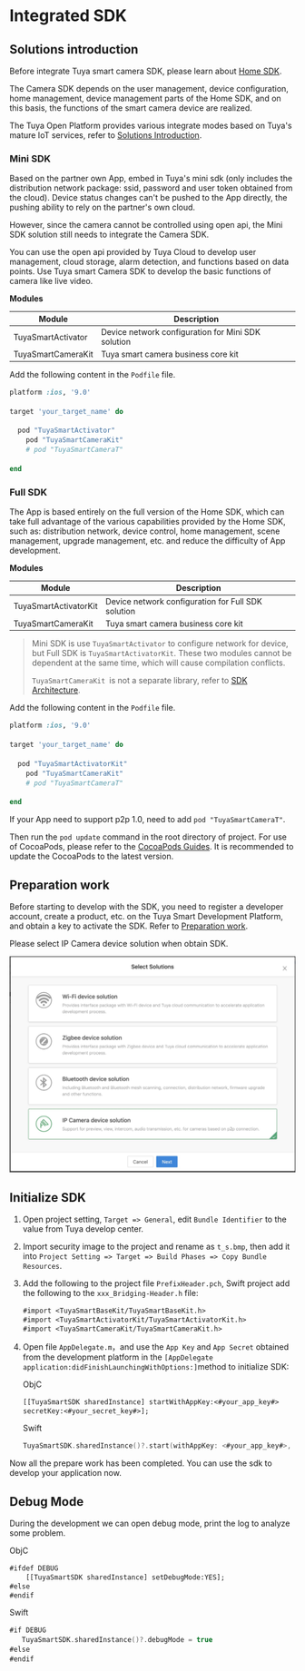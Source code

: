 # Integrated SDK

## Solutions introduction

Before integrate Tuya smart camera SDK, please learn about [Home SDK](https://tuyainc.github.io/tuyasmart_home_ios_sdk_doc/en/).

The Camera SDK depends on the user management, device configuration, home management, device management parts of the Home SDK, and on this basis, the functions of the smart camera device are realized.

The Tuya Open Platform provides various integrate modes based on Tuya's mature IoT services, refer to [Solutions Introduction](https://docs.tuya.com/en/iot/open-api/quick-start/solution-overview).

### Mini SDK

Based on the partner own App, embed in Tuya's mini sdk (only includes the distribution network package: ssid, password and user token obtained from the cloud). Device status changes can't be pushed to the App directly, the pushing ability to rely on the partner's own cloud.

However, since the camera cannot be controlled using open api, the Mini SDK solution still needs to integrate the Camera SDK.

You can use the open api provided by Tuya Cloud to develop user management, cloud storage, alarm detection, and functions based on data points. Use Tuya smart Camera SDK to develop the basic functions of camera like live video.

**Modules**

| Module             | Description                                        |
| ------------------ | -------------------------------------------------- |
| TuyaSmartActivator | Device network configuration for Mini SDK solution |
| TuyaSmartCameraKit | Tuya smart camera business core kit                |

Add the following content in the `Podfile` file.

```ruby
platform :ios, '9.0'

target 'your_target_name' do

  pod "TuyaSmartActivator"
	pod "TuyaSmartCameraKit"
	# pod "TuyaSmartCameraT"

end
```

### Full SDK

The App is based entirely on the full version of the Home SDK, which can take full advantage of the various capabilities provided by the Home SDK, such as: distribution network, device control, home management, scene management, upgrade management, etc. and reduce the difficulty of App development.

**Modules**

| Module                | Description                                        |
| --------------------- | -------------------------------------------------- |
| TuyaSmartActivatorKit | Device network configuration for Full SDK solution |
| TuyaSmartCameraKit    | Tuya smart camera business core kit                |

> Mini SDK is use `TuyaSmartActivator` to configure network for device, but Full SDK is `TuyaSmartActivatorKit`. These two modules cannot be dependent at the same time, which will cause compilation conflicts.
>
> `TuyaSmartCameraKit `is not a separate library, refer to [SDK Architecture](https://tuyainc.github.io/tuyasmart_camera_ios_sdk_doc/en/resource/architecture.html).

Add the following content in the `Podfile` file.

```ruby
platform :ios, '9.0'

target 'your_target_name' do

  pod "TuyaSmartActivatorKit"
	pod "TuyaSmartCameraKit"
	# pod "TuyaSmartCameraT"

end
```

If your App need to support p2p 1.0, need to add  `pod "TuyaSmartCameraT"`.

Then run the `pod update` command in the root directory of project. For use of CocoaPods, please refer to the [CocoaPods Guides](https://guides.cocoapods.org/). It is recommended to update the CocoaPods to the latest version.

## Preparation work

Before starting to develop with the SDK, you need to register a developer account, create a product, etc. on the Tuya Smart Development Platform, and obtain a key to activate the SDK. Refer to [Preparation work](https://tuyainc.github.io/tuyasmart_home_ios_sdk_doc/en/resource/Preparation.html).

Please select IP Camera device solution when obtain SDK.

<img src="./images/options.jpg" alt="选择方案" style="zoom:50%;" />

## Initialize SDK

1. Open project setting, `Target => General`, edit `Bundle Identifier` to the value from Tuya develop center.

2. Import security image to the project and rename as `t_s.bmp`, then add it into `Project Setting => Target => Build Phases => Copy Bundle Resources`.

3. Add the following to the project file `PrefixHeader.pch`, Swift project add the following to the `xxx_Bridging-Header.h` file:

   ```objc
   #import <TuyaSmartBaseKit/TuyaSmartBaseKit.h>
   #import <TuyaSmartActivatorKit/TuyaSmartActivatorKit.h>
   #import <TuyaSmartCameraKit/TuyaSmartCameraKit.h>
   ```

4. Open file `AppDelegate.m`，and use the `App Key` and `App Secret` obtained from the development platform in the `[AppDelegate application:didFinishLaunchingWithOptions:]`method to initialize SDK:

   ObjC

   ```objc
   [[TuyaSmartSDK sharedInstance] startWithAppKey:<#your_app_key#> secretKey:<#your_secret_key#>];
   ```

   Swift

   ```swift
   TuyaSmartSDK.sharedInstance()?.start(withAppKey: <#your_app_key#>, secretKey: <#your_secret_key#>)
   ```

Now all the prepare work has been completed. You can use the sdk to develop your application now.

## Debug Mode

During the development we can open debug mode, print the log to analyze some problem.

ObjC

```objc
#ifdef DEBUG
    [[TuyaSmartSDK sharedInstance] setDebugMode:YES];
#else
#endif
```

Swift

```swift
#if DEBUG
   TuyaSmartSDK.sharedInstance()?.debugMode = true
#else
#endif

```

